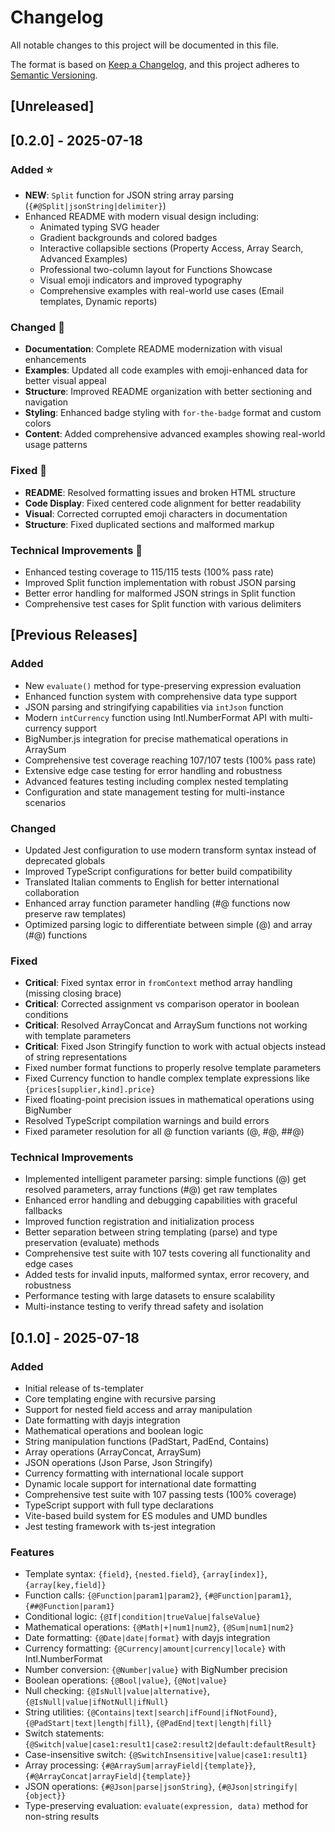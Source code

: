 # Changelog

All notable changes to this project will be documented in this file.

The format is based on [Keep a Changelog](https://keepachangelog.com/en/1.0.0/),
and this project adheres to [Semantic Versioning](https://semver.org/spec/v2.0.0.html).

## [Unreleased]

## [0.2.0] - 2025-07-18

### Added ⭐
- **NEW**: `Split` function for JSON string array parsing (`{#@Split|jsonString|delimiter}`)
- Enhanced README with modern visual design including:
  - Animated typing SVG header
  - Gradient backgrounds and colored badges
  - Interactive collapsible sections (Property Access, Array Search, Advanced Examples)
  - Professional two-column layout for Functions Showcase
  - Visual emoji indicators and improved typography
  - Comprehensive examples with real-world use cases (Email templates, Dynamic reports)

### Changed 🔄
- **Documentation**: Complete README modernization with visual enhancements
- **Examples**: Updated all code examples with emoji-enhanced data for better visual appeal
- **Structure**: Improved README organization with better sectioning and navigation
- **Styling**: Enhanced badge styling with `for-the-badge` format and custom colors
- **Content**: Added comprehensive advanced examples showing real-world usage patterns

### Fixed 🐛
- **README**: Resolved formatting issues and broken HTML structure
- **Code Display**: Fixed centered code alignment for better readability
- **Visual**: Corrected corrupted emoji characters in documentation
- **Structure**: Fixed duplicated sections and malformed markup

### Technical Improvements 🔧
- Enhanced testing coverage to 115/115 tests (100% pass rate)
- Improved Split function implementation with robust JSON parsing
- Better error handling for malformed JSON strings in Split function
- Comprehensive test cases for Split function with various delimiters

## [Previous Releases]

### Added
- New `evaluate()` method for type-preserving expression evaluation
- Enhanced function system with comprehensive data type support  
- JSON parsing and stringifying capabilities via `intJson` function
- Modern `intCurrency` function using Intl.NumberFormat API with multi-currency support
- BigNumber.js integration for precise mathematical operations in ArraySum
- Comprehensive test coverage reaching 107/107 tests (100% pass rate)
- Extensive edge case testing for error handling and robustness
- Advanced features testing including complex nested templating
- Configuration and state management testing for multi-instance scenarios

### Changed
- Updated Jest configuration to use modern transform syntax instead of deprecated globals
- Improved TypeScript configurations for better build compatibility
- Translated Italian comments to English for better international collaboration
- Enhanced array function parameter handling (#@ functions now preserve raw templates)
- Optimized parsing logic to differentiate between simple (@) and array (#@) functions

### Fixed
- **Critical**: Fixed syntax error in `fromContext` method array handling (missing closing brace)
- **Critical**: Corrected assignment vs comparison operator in boolean conditions
- **Critical**: Resolved ArrayConcat and ArraySum functions not working with template parameters
- **Critical**: Fixed Json Stringify function to work with actual objects instead of string representations
- Fixed number format functions to properly resolve template parameters
- Fixed Currency function to handle complex template expressions like `{prices[supplier,kind].price}`
- Fixed floating-point precision issues in mathematical operations using BigNumber
- Resolved TypeScript compilation warnings and build errors
- Fixed parameter resolution for all @ function variants (@, #@, ##@)

### Technical Improvements
- Implemented intelligent parameter parsing: simple functions (@) get resolved parameters, array functions (#@) get raw templates
- Enhanced error handling and debugging capabilities with graceful fallbacks
- Improved function registration and initialization process
- Better separation between string templating (parse) and type preservation (evaluate) methods
- Comprehensive test suite with 107 tests covering all functionality and edge cases
- Added tests for invalid inputs, malformed syntax, error recovery, and robustness
- Performance testing with large datasets to ensure scalability
- Multi-instance testing to verify thread safety and isolation

## [0.1.0] - 2025-07-18

### Added
- Initial release of ts-templater
- Core templating engine with recursive parsing
- Support for nested field access and array manipulation  
- Date formatting with dayjs integration
- Mathematical operations and boolean logic
- String manipulation functions (PadStart, PadEnd, Contains)
- Array operations (ArrayConcat, ArraySum)
- JSON operations (Json Parse, Json Stringify)
- Currency formatting with international locale support
- Dynamic locale support for international date formatting
- Comprehensive test suite with 107 passing tests (100% coverage)
- TypeScript support with full type declarations
- Vite-based build system for ES modules and UMD bundles
- Jest testing framework with ts-jest integration

### Features
- Template syntax: `{field}`, `{nested.field}`, `{array[index]}`, `{array[key,field]}`
- Function calls: `{@Function|param1|param2}`, `{#@Function|param1}`, `{##@Function|param1}`
- Conditional logic: `{@If|condition|trueValue|falseValue}`
- Mathematical operations: `{@Math|+|num1|num2}`, `{@Sum|num1|num2}`
- Date formatting: `{@Date|date|format}` with dayjs integration
- Currency formatting: `{@Currency|amount|currency|locale}` with Intl.NumberFormat
- Number conversion: `{@Number|value}` with BigNumber precision
- Boolean operations: `{@Bool|value}`, `{@Not|value}`
- Null checking: `{@IsNull|value|alternative}`, `{@IsNull|value|ifNotNull|ifNull}`
- String utilities: `{@Contains|text|search|ifFound|ifNotFound}`, `{@PadStart|text|length|fill}`, `{@PadEnd|text|length|fill}`
- Switch statements: `{@Switch|value|case1:result1|case2:result2|default:defaultResult}`
- Case-insensitive switch: `{@SwitchInsensitive|value|case1:result1}`
- Array processing: `{#@ArraySum|arrayField|{template}}`, `{#@ArrayConcat|arrayField|{template}}`
- JSON operations: `{#@Json|parse|jsonString}`, `{#@Json|stringify|{object}}`
- Type-preserving evaluation: `evaluate(expression, data)` method for non-string results
